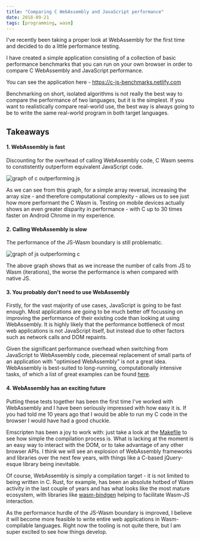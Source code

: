 ```yaml
---
title: "Comparing C WebAssembly and JavaScript performance"
date: 2018-09-21
tags: [programming, wasm]
---
```


I've recently been taking a proper look at WebAssembly for the first time and decided to do a little performance testing.

<!--more-->

I have created a simple application consisting of a collection of basic performance benchmarks that you can run on your own browser in order to compare C WebAssembly and JavaScript performance.

You can see the application here - https://c-js-benchmarks.netlify.com

Benchmarking on short, isolated algorithms is not really the best way to compare the performance of two languages, but it is the simplest. If you want to realistically compare real-world use, the best way is always going to be to write the same real-world program in both target languages.

## Takeaways

#### 1. WebAssembly is fast

Discounting for the overhead of calling WebAssembly code, C Wasm seems to constistently outperform equivalent JavaScript code.

![graph of c outperforming js](/images/blog/c-wasm-vs-js/array-reverse.png)

As we can see from this graph, for a simple array reversal, increasing the array size - and therefore computational complexity - allows us to see just how more performant the C Wasm is. Testing on mobile devices actually shows an even greater disparity in performance - with C up to 30 times faster on Android Chrome in my experience.

#### 2. Calling WebAssembly is slow

The performance of the JS-Wasm boundary is still problematic.

![graph of js outperforming c](/images/blog/c-wasm-vs-js/fibonacci.png)

The above graph shows that as we increase the number of calls from JS to Wasm (iterations), the worse the performance is when compared with native JS.

#### 3. You probably don't need to use WebAssembly

Firstly, for the vast majority of use cases, JavaScript is going to be fast enough. Most applications are going to be much better off focussing on improving the performance of their existing code than looking at using WebAssembly. It is highly likely that the performance bottleneck of most web applications is not JavaScript itself, but instead due to other factors such as network calls and DOM repaints.

Given the significant performance overhead when switching from JavaScript to WebAssembly code, piecemeal replacement of small parts of an application with "optimised WebAssembly" is not a great idea. WebAssembly is best-suited to long-running, computationally intensive tasks, of which a list of great examples can be found [here](https://webassembly.org/docs/use-cases/).

#### 4. WebAssembly has an exciting future

Putting these tests together has been the first time I've worked with WebAssembly and I have been seriously impressed with how easy it is. If you had told me 10 years ago that I would be able to run my C code in the browser I would have had a good chuckle.

Emscripten has been a joy to work with: just take a look at the [Makefile](https://github.com/tom-james-watson/c-js-benchmarks/blob/master/Makefile) to see how simple the compilation process is. What is lacking at the moment is an easy way to interact with the DOM, or to take advantage of any other browser APIs. I think we will see an explosion of WebAssembly frameworks and libraries over the next few years, with things like a C-based jQuery-esque library being inevitable.

Of course, WebAssembly is simply a compilation target - it is not limited to being written in C. Rust, for example, has been an absolute hotbed of Wasm activity in the last couple of years and has what looks like the most mature ecosystem, with libraries like [wasm-bindgen](https://github.com/rustwasm/wasm-bindgen) helping to facilitate Wasm-JS interaction.

As the performance hurdle of the JS-Wasm boundary is improved, I believe it will become more feasible to write entire web applications in Wasm-compilable languages. Right now the tooling is not quite there, but I am super excited to see how things develop.
